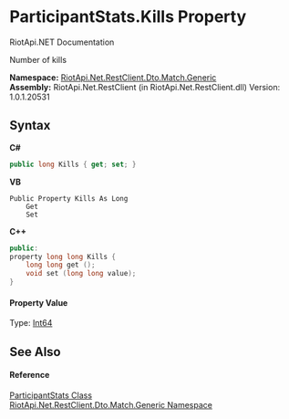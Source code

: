 # ParticipantStats.Kills Property 
RiotApi.NET Documentation 

Number of kills

**Namespace:**&nbsp;<a href="f4767f78-ec21-8fc9-5619-34d53bfe8e2e">RiotApi.Net.RestClient.Dto.Match.Generic</a><br />**Assembly:**&nbsp;RiotApi.Net.RestClient (in RiotApi.Net.RestClient.dll) Version: 1.0.1.20531

## Syntax

**C#**<br />
``` C#
public long Kills { get; set; }
```

**VB**<br />
``` VB
Public Property Kills As Long
	Get
	Set
```

**C++**<br />
``` C++
public:
property long long Kills {
	long long get ();
	void set (long long value);
}
```


#### Property Value
Type: <a href="http://msdn2.microsoft.com/en-us/library/6yy583ek" target="_blank">Int64</a>

## See Also


#### Reference
<a href="6cf2da61-4838-9779-c9d7-28ca3301a6e2">ParticipantStats Class</a><br /><a href="f4767f78-ec21-8fc9-5619-34d53bfe8e2e">RiotApi.Net.RestClient.Dto.Match.Generic Namespace</a><br />
